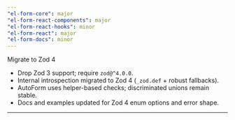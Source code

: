 ```yaml
---
"el-form-core": major
"el-form-react-components": major
"el-form-react-hooks": minor
"el-form-react": major
"el-form-docs": minor
---
```


Migrate to Zod 4

- Drop Zod 3 support; require `zod@^4.0.0`.
- Internal introspection migrated to Zod 4 (`_zod.def` + robust fallbacks).
- AutoForm uses helper-based checks; discriminated unions remain stable.
- Docs and examples updated for Zod 4 enum options and error shape.
---
